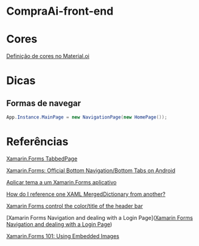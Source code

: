 # CompraAi-front-end



# Cores		

[Definição de cores no Material.oi](https://material.io/resources/color/#!/?view.left=0&view.right=0&primary.color=2296f3&secondary.color=ff4081)



# Dicas



## Formas de navegar



```c#
App.Instance.MainPage = new NavigationPage(new HomePage());
```



# Referências

[Xamarin.Forms TabbedPage](https://docs.microsoft.com/pt-br/xamarin/xamarin-forms/app-fundamentals/navigation/tabbed-page)

[Xamarin.Forms: Official Bottom Navigation/Bottom Tabs on Android](https://montemagno.com/xamarin-forms-official-bottom-navigation-bottom-tabs-on-android/)

[Aplicar tema a um Xamarin.Forms aplicativo](https://docs.microsoft.com/pt-br/xamarin/xamarin-forms/user-interface/theming/theming)

[How do I reference one XAML MergedDictionary from another?](https://forums.xamarin.com/discussion/129871/how-do-i-reference-one-xaml-mergeddictionary-from-another)

[Xamarin Forms control the color/title of the header bar](https://stackoverflow.com/questions/41623635/xamarin-forms-control-the-color-title-of-the-header-bar)

[Xamarin Forms Navigation and dealing with a Login Page]([Xamarin Forms Navigation and dealing with a Login Page](https://stackoverflow.com/questions/26507648/xamarin-forms-navigation-and-dealing-with-a-login-page))

[Xamarin.Forms 101: Using Embedded Images](https://www.youtube.com/watch?v=VVpbklb6vDc&ab_channel=XamarinDevelopers)